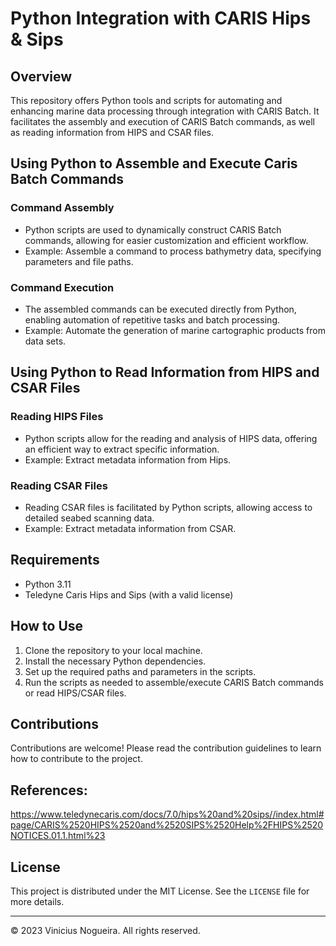 # Python Integration with CARIS Hips & Sips

## Overview
This repository offers Python tools and scripts for automating and enhancing marine data processing through integration with CARIS Batch. It facilitates the assembly and execution of CARIS Batch commands, as well as reading information from HIPS and CSAR files.

## Using Python to Assemble and Execute Caris Batch Commands

### Command Assembly
- Python scripts are used to dynamically construct CARIS Batch commands, allowing for easier customization and efficient workflow.
- Example: Assemble a command to process bathymetry data, specifying parameters and file paths.

### Command Execution
- The assembled commands can be executed directly from Python, enabling automation of repetitive tasks and batch processing.
- Example: Automate the generation of marine cartographic products from data sets.

## Using Python to Read Information from HIPS and CSAR Files

### Reading HIPS Files
- Python scripts allow for the reading and analysis of HIPS data, offering an efficient way to extract specific information.
- Example: Extract metadata information from Hips.

### Reading CSAR Files
- Reading CSAR files is facilitated by Python scripts, allowing access to detailed seabed scanning data.
- Example: Extract metadata information from CSAR.

## Requirements
- Python 3.11
- Teledyne Caris Hips and Sips (with a valid license)

## How to Use
1. Clone the repository to your local machine.
2. Install the necessary Python dependencies.
3. Set up the required paths and parameters in the scripts.
4. Run the scripts as needed to assemble/execute CARIS Batch commands or read HIPS/CSAR files.

## Contributions
Contributions are welcome! Please read the contribution guidelines to learn how to contribute to the project.

## References:
https://www.teledynecaris.com/docs/7.0/hips%20and%20sips//index.html#page/CARIS%2520HIPS%2520and%2520SIPS%2520Help%2FHIPS%2520NOTICES.01.1.html%23

## License
This project is distributed under the MIT License. See the `LICENSE` file for more details.

---

© 2023 Vinicius Nogueira. All rights reserved.
